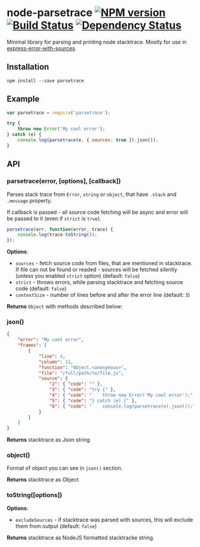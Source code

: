 # node-parsetrace [![NPM version][npm-image]][npm-url] [![Build Status][travis-image]][travis-url] [![Dependency Status][depstat-image]][depstat-url]
Minimal library for parsing and printing node stacktrace. Mostly for use in [express-error-with-sources](https://github.com/floatdrop/express-error-with-sources).

## Installation

`npm install --save parsetrace`

## Example

```javascript
var parsetrace = require('parsetrace');

try {
    throw new Error('My cool error');
} catch (e) {
    console.log(parsetrace(e, { sources: true }).json());
}
```

## API

### parsetrace(error, [options], [callback])

Parses stack trace from `Error`, `string` or `object`, that have `.stack` and `.message` property.

If callback is passed - all source code fetching will be async and error will be passed to it (even if `strict` is `true`).

```javascript
parsetrace(err, function(error, trace) {
    console.log(trace.toString());
});
```

__Options__:

 * `sources` - fetch source code from files, that are mentioned in stacktrace. If file can not be found or readed - sources will be fetched silently (unless you enabled `strict` option) (default: `false`)
 * `strict` - throws errors, while parsing stacktrace and fetching source code (default: `false`)
 * `contextSize` - number of lines before and after the error line (default: `3`)

__Returns__ `Object` with methods described below:

### json()

```json
{
    "error": "My cool error",
    "frames": [
        {
            "line": 4,
            "column": 11,
            "function": "Object.<anonymous>",
            "file": "/full/path/to/file.js",
            "source": {
                "2": { "code": "" },
                "3": { "code": "try {" },
                "4": { "code": "    throw new Error('My cool error');" },
                "5": { "code": "} catch (e) {" },
                "6": { "code": "    console.log(parsetrace(e).json());" }
            }
        }
    ]
}
```

__Returns__ stacktrace as Json string

### object()

Format of object you can see in `json()` section.

__Returns__ stacktrace as Object

### toString([options])

__Options__:

 * `excludeSources` - if stacktrace was parsed with sources, this will exclude them from output (default: `false`)

__Returns__ stacktrace as NodeJS formatted stacktracke string.


[npm-url]: https://npmjs.org/package/parsetrace
[npm-image]: https://badge.fury.io/js/parsetrace.png

[travis-url]: http://travis-ci.org/floatdrop/node-parsetrace
[travis-image]: https://secure.travis-ci.org/floatdrop/node-parsetrace.png?branch=master

[depstat-url]: https://david-dm.org/floatdrop/node-parsetrace
[depstat-image]: https://david-dm.org/floatdrop/node-parsetrace.png
